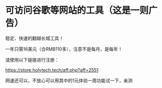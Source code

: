 # 可访问谷歌等网站的工具（这是一则广告）
稳定、快速的翻越长城工具！

一年只需16美元（合RMB110多），注意不是每月，是每年！

请使用以下链接进行注册：

https://store.holytech.tech/aff.php?aff=2551

网速还可以，不放心可以用其中的1元体验一周功能试一下，亲测
